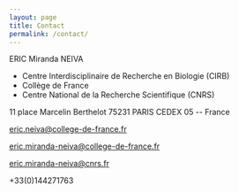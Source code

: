 ```yaml
---
layout: page
title: Contact
permalink: /contact/
---
```


ERIC Miranda NEIVA

* Centre Interdisciplinaire de Recherche en Biologie (CIRB)
* Collège de France
* Centre National de la Recherche Scientifique (CNRS)

11 place Marcelin Berthelot 75231 PARIS CEDEX 05 -- France 

<a href="mailto:eric.neiva@college-de-france.fr">eric.neiva@college-de-france.fr</a>

<a href="mailto:eric.miranda-neiva@college-de-france.fr">eric.miranda-neiva@college-de-france.fr</a>

<a href="mailto:eric.miranda-neiva@college-de-france.fr">eric.miranda-neiva@cnrs.fr</a>

+33(0)144271763